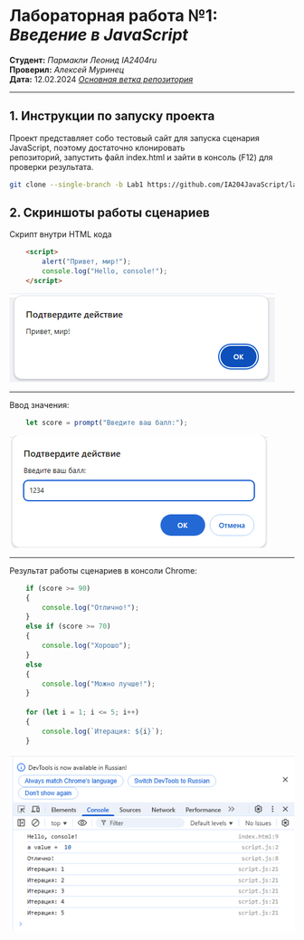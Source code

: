# **Лабораторная работа №1:** *Введение в JavaScript*

__Студент:__  *Пармакли Леонид IA2404ru*  
__Проверил:__  *Алексей Муринец*  
__Дата:__ 12.02.2024
*[Основная ветка репозитория](https://github.com/IA204JavaScript/labworks_leopard187/tree/Lab1)*

---

## 1. Инструкции по запуску проекта

Проект представляет собо тестовый сайт для запуска сценария JavaScript, поэтому достаточно клонировать  
репозиторий, запустить файл index.html и зайти в консоль (F12) для проверки результата. 

```bash
git clone --single-branch -b Lab1 https://github.com/IA204JavaScript/labworks_leopard187.git
```

## 2. Скриншоты работы сценариев

Скрипт внутри HTML кода
```html
    <script>
        alert("Привет, мир!");
        console.log("Hello, console!");
    </script>
```
<img src="images/3.png" alt="Привет Мир">

---

Ввод значения:
```js
    let score = prompt("Введите ваш балл:");
```
<img src="images/2.png" alt="Ввод значения">

---
Результат работы сценариев в консоли Chrome:
```js
    if (score >= 90) 
    {
        console.log("Отлично!");
    } 
    else if (score >= 70) 
    {
        console.log("Хорошо");
    } 
    else 
    {
        console.log("Можно лучше!");
    }

    for (let i = 1; i <= 5; i++) 
    {
        console.log(`Итерация: ${i}`);
    }
```
<img src="images/1.png" alt="Результат работы сценариев в консоли">
